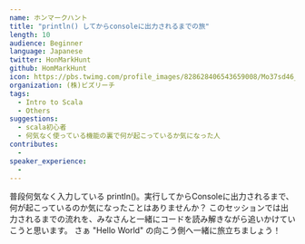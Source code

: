 ```yaml
---
name: ホンマークハント
title: "println() してからconsoleに出力されるまでの旅"
length: 10
audience: Beginner
language: Japanese
twitter: HonMarkHunt
github: HomMarkHunt
icon: https://pbs.twimg.com/profile_images/828628406543659008/Mo37sd46_400x400.jpg
organization: (株)ビズリーチ
tags:
  - Intro to Scala
  - Others
suggestions:
  - scala初心者
  - 何気なく使っている機能の裏で何が起こっているか気になった人
contributes:
  - 
speaker_experience:
  - 
---
```

普段何気なく入力している println()。実行してからConsoleに出力されるまで、何が起こっているのか気になったことはありませんか？
このセッションでは出力されるまでの流れを、みなさんと一緒にコードを読み解きながら追いかけていこうと思います。
さぁ "Hello World" の向こう側へ一緒に旅立ちましょう！
